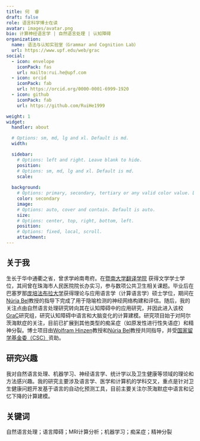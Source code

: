 ```yaml
---
title: 何  睿
draft: false
role: 语言科学博士在读
avatar: images/avatar.png
bio: 计算神经语言学 | 自然语言处理 | 认知障碍
organization:
  name: 语法与认知实验室（Grammar and Cognition Lab）
  url: https://www.upf.edu/web/grac
social:
  - icon: envelope
    iconPack: fas
    url: mailto:rui.he@upf.com
  - icon: orcid
    iconPack: fab
    url: https://orcid.org/0000-0001-6999-1920
  - icon: github
    iconPack: fab
    url: https://github.com/RuiHe1999

weight: 1
widget:
  handler: about

  # Options: sm, md, lg and xl. Default is md.
  width:

  sidebar:
    # Options: left and right. Leave blank to hide.
    position:
    # Options: sm, md, lg and xl. Default is md.
    scale:
  
  background:
    # Options: primary, secondary, tertiary or any valid color value. Default is primary.
    color: secondary
    image:
    # Options: auto, cover and contain. Default is auto.
    size:
    # Options: center, top, right, bottom, left.
    position:
    # Options: fixed, local, scroll.
    attachment: 
---
```


## 关于我

生长于华中通衢之省，曾求学岭南粤府。在[暨南大学翻译学院](https://translation.jnu.edu.cn/) 获得文学学士学位，其间曾在珠海市人民医院院长办实习，参与数项公共卫生相关课题。毕业后在巴塞罗那[庞培法布拉大学](https://www.upf.edu/)获得理论与应用语言学（计算语言学）硕士学位，期间在[Núria Bel](https://www.upf.edu/web/nuria-bel)教授的指导下完成了用于隐喻检测的神经网络构建和评估。随后，我的关注点由自然语言处理研究转向其在认知障碍中的应用研究，并因此进入该校[GraC](https://www.upf.edu/web/grac)研究组，研究认知障碍中语言和大脑变化的计算建模。研究项目始于对阿尔茨海默症的关注，目前已扩展到其他类型的痴呆症（如原发性进行性失语症）和精神分裂。博士项目由[Wolfram Hinzen](https://sites.google.com/site/wolframhinzen/)教授和[Núria Bel](https://www.upf.edu/web/nuria-bel)教授共同指导，并受[国家留学基金委（CSC）](https://www.cscse.edu.cn/)资助。

## 研究兴趣

我对自然语言处理、机器学习、神经语言学、统计学以及卫生健康等领域的理论和方法感兴趣。我的研究主要涉及语言学、医学和计算机的学科交叉，重点是针对卫生健康问题开发基于语言的自动化预测工具，目前主要关注尔茨海默症中语言和记忆下降的计算建模。

## 关键词
自然语言处理；语言障碍；MRI计算分析；机器学习；痴呆症；精神分裂
